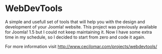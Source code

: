 WebDevTools
===========

A simple and usefull set of tools that will help you with the design and development of your Joomla! website. This project was previously available for Joomla! 1.5 but I could not keep maintaining it. Now I have some extra time in my schedule, so I decided to start from zero and code it again.

For more information visit http://www.cecilomar.com/projects/webdevtools/
